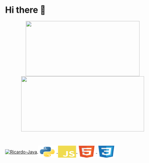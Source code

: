 # Hi there 👋

<div align="center">
  <a href="https://github.com/Ricardo-Roque">
  <img align="center" height="180em" width="370" src="https://github-readme-stats.vercel.app/api?username=Ricardo-Roque&show_icons=true&theme=dark&include_all_commits=true&count_private=true"/>
  <img align="center" height="180em" width="400" src="https://github-readme-stats.vercel.app/api/top-langs/?username=Ricardo-Roque&layout=compact&langs_count=7&theme=dark"/>
</div>

##

<div style="display: inline_block"><br>
  <img align="center" alt="Ricardo-Java" height="40" width="60" src="https://cdn.jsdelivr.net/gh/devicons/devicon/icons/java/java-original-wordmark.svg"/>
  <img align="center" alt="Ricardo-Python" height="40" width="60" src="https://raw.githubusercontent.com/devicons/devicon/master/icons/python/python-original.svg">
  <img align="center" alt="Ricardo-Js" height="40" width="60" src="https://raw.githubusercontent.com/devicons/devicon/master/icons/javascript/javascript-plain.svg">
  <img align="center" alt="Ricardo-HTML" height="40" width="60" src="https://raw.githubusercontent.com/devicons/devicon/master/icons/html5/html5-original.svg">
  <img align="center" alt="Ricardo-CSS" height="40" width="60" src="https://raw.githubusercontent.com/devicons/devicon/master/icons/css3/css3-original.svg">
</div>
